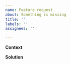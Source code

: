 ```yaml
---
name: Feature request
about: Something is missing
title: ''
labels: ''
assignees: ''

---
```


**Context**
<!-- What is the use-case? Screenshots and example files help everyone to get the same context-->

**Solution**
<!-- How should the solution look? How it makes this utility better? -->
